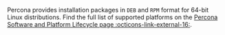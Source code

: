 Percona provides installation packages in `DEB` and `RPM` format for 64-bit Linux distributions. Find the full list of supported platforms on the [Percona Software and Platform Lifecycle page :octicons-link-external-16:](https://www.percona.com/services/policies/percona-software-support-lifecycle#pgsql).
